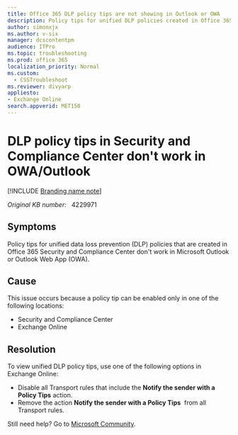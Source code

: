 ```yaml
---
title: Office 365 DLP policy tips are not showing in Outlook or OWA
description: Policy tips for unified DLP policies created in Office 365 Security and Compliance Center don't work in Microsoft Outlook or Outlook Web App.
author: simonxjx
ms.author: v-six
manager: dcscontentpm
audience: ITPro
ms.topic: troubleshooting
ms.prod: office 365
localization_priority: Normal
ms.custom: 
  - CSSTroubleshoot
ms.reviewer: divyarp
appliesto: 
- Exchange Online
search.appverid: MET150
---
```


# DLP policy tips in Security and Compliance Center don't work in OWA/Outlook

[!INCLUDE [Branding name note](../../../includes/branding-name-note.md)]

_Original KB number:_ &nbsp; 4229971

## Symptoms

Policy tips for unified data loss prevention (DLP) policies that are created in Office 365 Security and Compliance Center don't work in Microsoft Outlook or Outlook Web App (OWA).

## Cause

This issue occurs because a policy tip can be enabled only in one of the following locations:

- Security and Compliance Center
- Exchange Online

## Resolution

To view unified DLP policy tips, use one of the following options in Exchange Online:

- Disable all Transport rules that include the **Notify the sender with a Policy Tips** action.
- Remove the action **Notify the sender with a Policy Tips**  from all Transport rules.

Still need help? Go to [Microsoft Community](https://answers.microsoft.com/site/createprofile).
